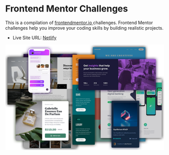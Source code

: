 # Frontend Mentor Challenges

This is a compilation of [frontendmentor.io ](https://www.frontendmentor.io/) challenges. Frontend Mentor challenges help you improve your coding skills by building realistic projects.

- Live Site URL: [Netlify](https://frontendmentor-solutions.netlify.app/)

![This is an image](./assets/readme_image.png)
